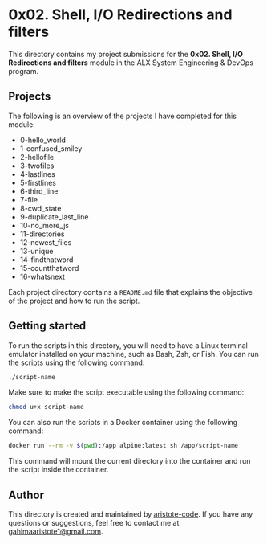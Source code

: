 # 0x02. Shell, I/O Redirections and filters

This directory contains my project submissions for the **0x02. Shell, I/O Redirections and filters** module in the ALX System Engineering & DevOps program.

## Projects

The following is an overview of the projects I have completed for this module:

- 0-hello_world
- 1-confused_smiley
- 2-hellofile
- 3-twofiles
- 4-lastlines
- 5-firstlines
- 6-third_line
- 7-file
- 8-cwd_state
- 9-duplicate_last_line
- 10-no_more_js
- 11-directories
- 12-newest_files
- 13-unique
- 14-findthatword
- 15-countthatword
- 16-whatsnext

Each project directory contains a `README.md` file that explains the objective of the project and how to run the script.

## Getting started

To run the scripts in this directory, you will need to have a Linux terminal emulator installed on your machine, such as Bash, Zsh, or Fish. You can run the scripts using the following command:

```bash
./script-name
```

Make sure to make the script executable using the following command:

```bash
chmod u+x script-name
```

You can also run the scripts in a Docker container using the following command:

```bash
docker run --rm -v $(pwd):/app alpine:latest sh /app/script-name
```

This command will mount the current directory into the container and run the script inside the container.

## Author

This directory is created and maintained by [aristote-code](https://github.com/aristote-code). If you have any questions or suggestions, feel free to contact me at [gahimaaristote1@gmail.com](mailto:gahimaaristote1@gmail.com).